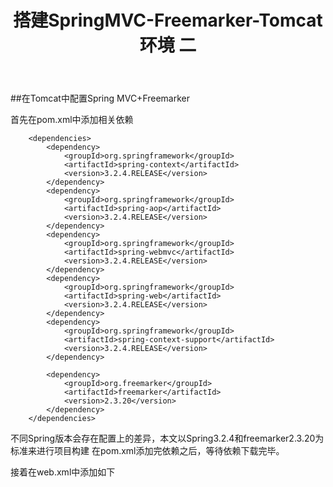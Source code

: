 ﻿---
layout: post
title: 搭建SpringMVC-Freemarker-Tomcat环境 二
category: opinion
description: 搭建SpringMVC-Freemarker-Tomcat环境 二
---

##在Tomcat中配置Spring MVC+Freemarker

首先在pom.xml中添加相关依赖
```
	<dependencies>
		<dependency>
			<groupId>org.springframework</groupId>
			<artifactId>spring-context</artifactId>
			<version>3.2.4.RELEASE</version>
		</dependency>
		<dependency>
			<groupId>org.springframework</groupId>
			<artifactId>spring-aop</artifactId>
			<version>3.2.4.RELEASE</version>
		</dependency>
		<dependency>
			<groupId>org.springframework</groupId>
			<artifactId>spring-webmvc</artifactId>
			<version>3.2.4.RELEASE</version>
		</dependency>
		<dependency>
			<groupId>org.springframework</groupId>
			<artifactId>spring-web</artifactId>
			<version>3.2.4.RELEASE</version>
		</dependency>
		<dependency>
			<groupId>org.springframework</groupId>
			<artifactId>spring-context-support</artifactId>
			<version>3.2.4.RELEASE</version>
		</dependency>

		<dependency>
			<groupId>org.freemarker</groupId>
			<artifactId>freemarker</artifactId>
			<version>2.3.20</version>
		</dependency>
	</dependencies>
```
不同Spring版本会存在配置上的差异，本文以Spring3.2.4和freemarker2.3.20为标准来进行项目构建
在pom.xml添加完依赖之后，等待依赖下载完毕。

接着在web.xml中添加如下
   
	